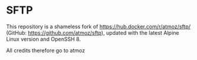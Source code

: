 # SFTP

This repository is a shameless fork of https://hub.docker.com/r/atmoz/sftp/ (GitHub: https://github.com/atmoz/sftp), updated with the latest Alpine Linux version and OpenSSH 8.

All credits therefore go to atmoz